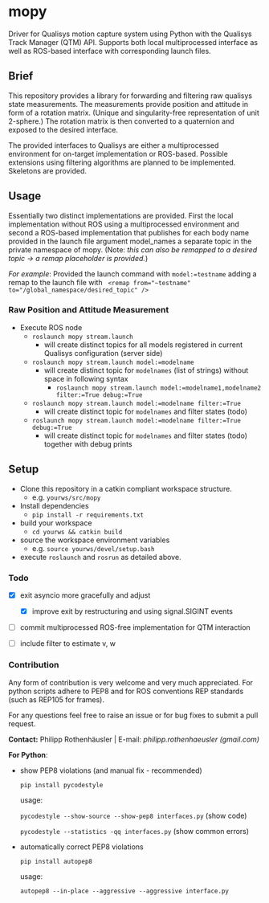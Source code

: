 # mopy
Driver for Qualisys motion capture system using Python with the Qualisys Track Manager (QTM) API. 
Supports both local multiprocessed interface as well as ROS-based interface with corresponding launch files.

## Brief
This repository provides a library for forwarding and filtering raw qualisys state measurements. 
The measurements provide position and attitude in form of a rotation matrix. 
(Unique and singularity-free representation of unit 2-sphere.) The rotation matrix is then converted to a quaternion and exposed to the desired interface.

The provided interfaces to Qualisys are either a multiprocessed environment for on-target implementation or ROS-based.
Possible extensions using filtering algorithms are planned to be implemented. Skeletons are provided.

## Usage
Essentially two distinct implementations are provided. 
First the local implementation without ROS using a multiprocessed environment 
and second a ROS-based implementation that publishes for each body name provided 
in the launch file argument model_names a separate topic in the private namespace of mopy.
 (Note: _this can also be remapped to a desired topic -> a remap placeholder is provided._)
 
_For example_: Provided the launch command with `model:=testname` adding a remap to the launch file with `
        <remap from="~testname" to="/global_namespace/desired_topic" />`
 
### Raw Position and Attitude Measurement
- Execute ROS node
    - `roslaunch mopy stream.launch`
        - will create distinct topics for all models registered in current Qualisys configuration (server side)
    - `roslaunch mopy stream.launch model:=modelname`
        - will create distinct topic for `modelnames` (list of strings) without space in following syntax
            - `roslaunch mopy stream.launch model:=modelname1,modelname2 filter:=True debug:=True`
    - `roslaunch mopy stream.launch model:=modelname filter:=True` 
        - will create distinct topic for `modelnames` and filter states (todo)
    - `roslaunch mopy stream.launch model:=modelname filter:=True debug:=True` 
        - will create distinct topic for `modelnames` and filter states (todo) together with debug prints

## Setup
- Clone this repository in a catkin compliant workspace structure.
    - e.g. `yourws/src/mopy`
- Install dependencies
    - `pip install -r requirements.txt`
- build your workspace
    - `cd yourws && catkin build`
- source the workspace environment variables
    - e.g. `source yourws/devel/setup.bash`
- execute `roslaunch` and `rosrun` as detailed above.
    
### Todo
- [x] exit asyncio more gracefully and adjust
    - [x] improve exit by restructuring and using signal.SIGINT events
- [ ] commit multiprocessed ROS-free implementation for QTM interaction
- [ ] include filter to estimate v, w


### Contribution
Any form of contribution is very welcome and very much appreciated. For python scripts adhere to PEP8 and for ROS 
conventions REP standards (such as REP105 for frames).

For any questions feel free to raise an issue or for bug fixes to submit a pull request.

**Contact:** Philipp Rothenhäusler | E-mail: _philipp.rothenhaeusler (gmail.com)_

**For Python**:
- show PEP8 violations (and manual fix - recommended)
    
    `pip install pycodestyle`
    
    usage:
    
    `pycodestyle --show-source --show-pep8 interfaces.py` (show code)
    
    `pycodestyle --statistics -qq interfaces.py` (show common errors)

- automatically correct PEP8 violations
    
    `pip install autopep8`

    usage:

    `autopep8 --in-place --aggressive --aggressive interface.py`